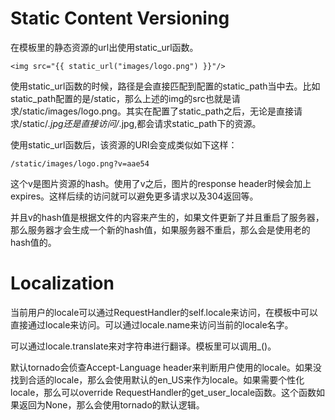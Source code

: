 # Static Content Versioning

在模板里的静态资源的url出使用static_url函数。

    <img src="{{ static_url("images/logo.png") }}"/>

使用static_url函数的时候，路径是会直接匹配到配置的static_path当中去。比如static_path配置的是/static，那么上述的img的src也就是请求/static/images/logo.png。其实在配置了static_path之后，无论是直接请求/static/*.jpg还是直接访问/*.jpg,都会请求static_path下的资源。

使用static_url函数后，该资源的URI会变成类似如下这样：

    /static/images/logo.png?v=aae54

这个v是图片资源的hash。使用了v之后，图片的response header时候会加上expires。这样后续的访问就可以避免更多请求以及304返回等。

并且v的hash值是根据文件的内容来产生的，如果文件更新了并且重启了服务器，那么服务器才会生成一个新的hash值，如果服务器不重启，那么会是使用老的hash值的。


# Localization

当前用户的locale可以通过RequestHandler的self.locale来访问，在模板中可以直接通过locale来访问。可以通过locale.name来访问当前的locale名字。

可以通过locale.translate来对字符串进行翻译。模板里可以调用_()。

默认tornado会侦查Accept-Language header来判断用户使用的locale。如果没找到合适的locale，那么会使用默认的en_US来作为locale。如果需要个性化locale，那么可以override RequestHandler的get_user_locale函数。这个函数如果返回为None，那么会使用tornado的默认逻辑。
